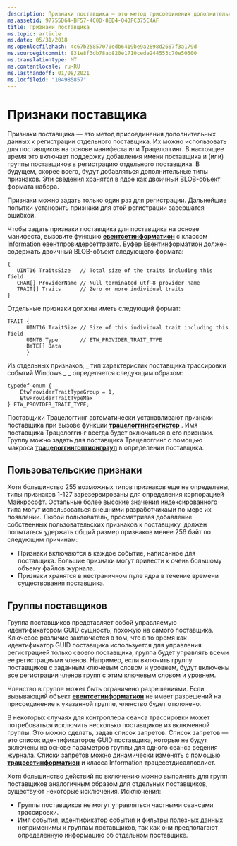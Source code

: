 ```yaml
---
description: Признаки поставщика — это метод присоединения дополнительных данных к регистрации отдельного поставщика.
ms.assetid: 97755D64-BF57-4C0D-8ED4-040FC375C4AF
title: Признаки поставщика
ms.topic: article
ms.date: 05/31/2018
ms.openlocfilehash: 4c67b25857070edb6419be9a2898d2667f3a179d
ms.sourcegitcommit: 831e8f3db78ab820e1710cede244553c70e50500
ms.translationtype: MT
ms.contentlocale: ru-RU
ms.lasthandoff: 01/08/2021
ms.locfileid: "104985857"
---
```

# <a name="provider-traits"></a>Признаки поставщика

Признаки поставщика — это метод присоединения дополнительных данных к регистрации отдельного поставщика. Их можно использовать для поставщиков на основе манифеста или Трацелоггинг. В настоящее время это включает поддержку добавления имени поставщика и (или) группы поставщиков в регистрацию отдельного поставщика. В будущем, скорее всего, будут добавляться дополнительные типы признаков. Эти сведения хранятся в ядре как двоичный BLOB-объект формата набора.

Признаки можно задать только один раз для регистрации. Дальнейшие попытки установить признаки для этой регистрации завершатся ошибкой.

Чтобы задать признаки поставщика для поставщика на основе манифеста, вызовите функцию [**евентсетинформатион**](/windows/desktop/api/Evntprov/nf-evntprov-eventsetinformation) с классом Information евентпровидерсеттраитс. Буфер Евентинформатион должен содержать двоичный BLOB-объект следующего формата:

``` syntax
{
   UINT16 TraitsSize   // Total size of the traits including this field
   CHAR[] ProviderName // Null terminated utf-8 provider name
   TRAIT[] Traits      // Zero or more individual traits
}
```

Отдельные признаки должны иметь следующий формат:

``` syntax
TRAIT {
      UINT16 TraitSize // Size of this individual trait including this field
      UINT8 Type       // ETW_PROVIDER_TRAIT_TYPE
      BYTE[] Data
      }
```

Из отдельных признаков, \_ тип характеристик поставщика трассировки событий Windows \_ \_ определяется следующим образом:

``` syntax
typedef enum {
    EtwProviderTraitTypeGroup = 1,
    EtwProviderTraitTypeMax
} ETW_PROVIDER_TRAIT_TYPE;
```

Поставщики Трацелоггинг автоматически устанавливают признаки поставщика при вызове функции [**трацелоггингрегистер**](/windows/win32/api/traceloggingprovider/nf-traceloggingprovider-traceloggingregister) . Имя поставщика Трацелоггинг всегда будет включаться в его признаки. Группу можно задать для поставщика Трацелоггинг с помощью макроса [**трацелоггингоптионграуп**](/windows/win32/api/traceloggingprovider/nf-traceloggingprovider-traceloggingoptiongroup) в определении поставщика.

## <a name="custom-traits"></a>Пользовательские признаки

Хотя большинство 255 возможных типов признаков еще не определены, типы признаков 1-127 зарезервированы для определения корпорацией Майкрософт. Остальные более высокие значения индексированного типа могут использоваться внешними разработчиками по мере их появлении. Любой пользователь, просматривая добавление собственных пользовательских признаков к поставщику, должен попытаться удержать общий размер признаков менее 256 байт по следующим причинам:

-   Признаки включаются в каждое событие, написанное для поставщика. Большие признаки могут привести к очень большому объему файлов журнала.
-   Признаки хранятся в нестраничном пуле ядра в течение времени существования поставщика.

## <a name="provider-groups"></a>Группы поставщиков

Группа поставщиков представляет собой управляемую идентификатором GUID сущность, похожую на самого поставщика. Ключевое различие заключается в том, что в то время как идентификатор GUID поставщика используется для управления регистрацией только своего поставщика, группа будет управлять всеми ее регистрациями членов. Например, если включить группу поставщиков с заданным ключевым словом и уровнем, будут включены все регистрации членов групп с этим ключевым словом и уровнем.

Членство в группе может быть ограничено разрешениями. Если вызывающий объект [**евентсетинформатион**](/windows/desktop/api/Evntprov/nf-evntprov-eventsetinformation) не имеет разрешений на присоединение к указанной группе, членство будет отклонено.

В некоторых случаях для контроллера сеанса трассировки может потребоваться исключить несколько поставщиков из включенной группы. Это можно сделать, задав список запретов. Список запретов — это список идентификаторов GUID поставщика, которые не будут включены на основе параметров группы для одного сеанса ведения журнала. Списки запретов можно динамически изменять с помощью [**трацесетинформатион**](/windows/win32/api/evntrace/nf-evntrace-tracesetinformation) и класса Information трацесетдисалловлист.

Хотя большинство действий по включению можно выполнять для групп поставщиков аналогичным образом для отдельных поставщиков, существуют некоторые исключения. Исключения:

-   Группы поставщиков не могут управляться частными сеансами трассировки.
-   Имя события, идентификатор события и фильтры полезных данных неприменимы к группам поставщиков, так как они предполагают определенную информацию об отдельном поставщике.

 

 
